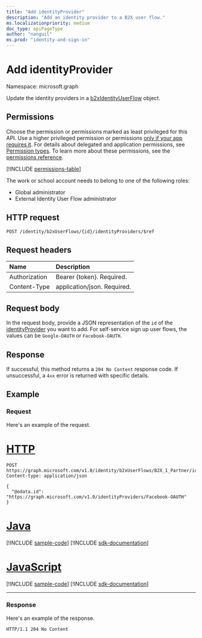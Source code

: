```yaml
---
title: "Add identityProvider"
description: "Add an identity provider to a B2X user flow."
ms.localizationpriority: medium
doc_type: apiPageType
author: "nanguil"
ms.prod: "identity-and-sign-in"
---
```


# Add identityProvider

Namespace: microsoft.graph

Update the identity providers in a [b2xIdentityUserFlow](../resources/b2xidentityuserflow.md) object.

## Permissions

Choose the permission or permissions marked as least privileged for this API. Use a higher privileged permission or permissions [only if your app requires it](/graph/permissions-overview#best-practices-for-using-microsoft-graph-permissions). For details about delegated and application permissions, see [Permission types](/graph/permissions-overview#permission-types). To learn more about these permissions, see the [permissions reference](/graph/permissions-reference).

<!-- { "blockType": "permissions", "name": "b2xidentityuserflow_post_identityproviders" } -->
[!INCLUDE [permissions-table](../includes/permissions/b2xidentityuserflow-post-identityproviders-permissions.md)]

The work or school account needs to belong to one of the following roles:

* Global administrator
* External Identity User Flow administrator

## HTTP request

<!-- { "blockType": "ignored" } -->

```http
POST /identity/b2xUserFlows/{id}/identityProviders/$ref
```

## Request headers

|Name|Description|
|:---------------|:----------|
|Authorization|Bearer {token}. Required.|
|Content-Type|application/json. Required.|

## Request body

In the request body, provide a JSON representation of the `id` of the [identityProvider](../resources/identityprovider.md) you want to add. For self-service sign up user flows, the values can be `Google-OAUTH` or `Facebook-OAUTH`.

## Response

If successful, this method returns a `204 No Content` response code. If unsuccessful, a `4xx` error is returned with specific details.

## Example

### Request

Here's an example of the request.


# [HTTP](#tab/http)
<!-- {
  "blockType": "request",
  "name": "update_b2xuserflows_identityprovider",
  "sampleKeys": ["B2X_1_Partner"]
}
-->

``` http
POST https://graph.microsoft.com/v1.0/identity/b2xUserFlows/B2X_1_Partner/identityProviders/$ref
Content-type: application/json

{
  "@odata.id": "https://graph.microsoft.com/v1.0/identityProviders/Facebook-OAUTH"
}
```

# [Java](#tab/java)
[!INCLUDE [sample-code](../includes/snippets/java/update-b2xuserflows-identityprovider-java-snippets.md)]
[!INCLUDE [sdk-documentation](../includes/snippets/snippets-sdk-documentation-link.md)]

# [JavaScript](#tab/javascript)
[!INCLUDE [sample-code](../includes/snippets/javascript/update-b2xuserflows-identityprovider-javascript-snippets.md)]
[!INCLUDE [sdk-documentation](../includes/snippets/snippets-sdk-documentation-link.md)]

---

### Response

Here's an example of the response.

<!-- {
  "blockType": "response",
  "truncated": true
} -->

```http
HTTP/1.1 204 No Content
```
